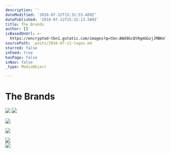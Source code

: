 ```yaml
---
description: ''
dateModified: '2016-07-12T15:31:53.489Z'
datePublished: '2016-07-12T15:32:13.589Z'
title: The Brands
author: []
isBasedOnUrl: >-
  https://encrypted-tbn1.gstatic.com/images?q=tbn:ANd9GcQtRgmGGzjJMBKeTr873L9s1t_ezGWYYj_wzqCiv-xdbuQ8UuMb
sourcePath: _posts/2016-07-11-logos.md
starred: false
inFeed: true
hasPage: false
inNav: false
_type: MediaObject

---
```

# **The Brands**
![](https://the-grid-user-content.s3-us-west-2.amazonaws.com/6d58defd-a277-4e79-bf54-13c6c464eaeb.png)
![](https://the-grid-user-content.s3-us-west-2.amazonaws.com/c101a27a-a71c-4e52-b1ae-3388a533184b.png)

<article style=""><img src="https://imgflo.herokuapp.com/graph/vahj1ThiexotieMo/65d449fb3cd1e7db3aea555b42a8306e/croprotate.png?cropheight=70&amp;cropwidth=122&amp;degrees=0&amp;input=https%3A%2F%2Fbocopenhagen.com%2Fwp-content%2Fuploads%2FBang-Olufsen-BOCOPENHAGEN.png&amp;x=5&amp;y=0" /></article>

![](https://the-grid-user-content.s3-us-west-2.amazonaws.com/cd349d04-685e-4f29-82f0-2f4c62a51f67.png)

<article style=""><img src="https://s3-us-west-2.amazonaws.com/the-grid-img/p/683ea1215ca7df443be4aed5cc8d6b84347976eb" /></article>

<article style=""><img src="http://img.ffffound.com/static-data/assets/6/62917bc766b44ae7e46305878a64955a1d6d1e92_m.jpg" /></article>